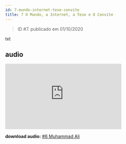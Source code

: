 ```yaml
---
id: 7-mundo-internet-tese-convite
title: 7 O Mundo, a Internet, a Tese e O Convite
---
```


> ID #7. publicado em 01/10/2020

txt

## audio

<iframe width="370" height="208" src="https://www.youtube.com/embed/Y_FDR_Ex99Y" frameborder="0" allow="accelerometer; autoplay; clipboard-write; encrypted-media; gyroscope; picture-in-picture" allowfullscreen></iframe>

**download audio:** <a href="/audio/BC-06-30-09-20-ali.mp4" target="_blank">#6 Muhammad Ali</a>